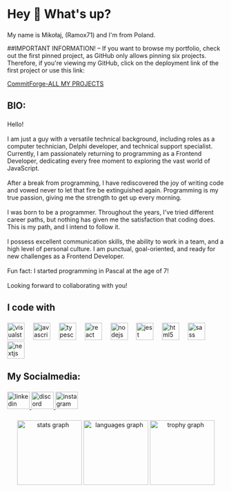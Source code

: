 <h1 align="left">Hey 👋 What's up?</h1>

###



<p align="left">My name is  Mikołaj, (Ramox71) and I'm from Poland.</p>



##IMPORTANT INFORMATION! – If you want to browse my portfolio, check out the first pinned project, as GitHub only allows pinning six projects. Therefore, if you're viewing my GitHub, click on the deployment link of the first project or use this link:


[CommitForge-ALL MY PROJECTS](https://all-projects-commit-forge.vercel.app/)


<h2 align="left">BIO:</h2>

###

<p align="left">Hello!<br><br>I am just a guy with a versatile technical background, including roles as a computer technician, Delphi developer, and technical support specialist. Currently, I am passionately returning to programming as a Frontend Developer, dedicating every free moment to exploring the vast world of JavaScript.<br><br>After a break from programming, I have rediscovered the joy of writing code and vowed never to let that fire be extinguished again. Programming is my true passion, giving me the strength to get up every morning.<br><br>I was born to be a programmer. Throughout the years, I've tried different career paths, but nothing has given me the satisfaction that coding does. This is my path, and I intend to follow it.<br><br>I possess excellent communication skills, the ability to work in a team, and a high level of personal culture. I am punctual, goal-oriented, and ready for new challenges as a Frontend Developer.<br><br>Fun fact: I started programming in Pascal at the age of 7!<br><br>Looking forward to collaborating with you!</p>

###

<h2 align="left">I code with</h2>

###

<div align="left">
  <img src="https://cdn.jsdelivr.net/gh/devicons/devicon/icons/visualstudio/visualstudio-plain.svg" height="40" alt="visualstudio logo"  />
  <img width="12" />
  <img src="https://cdn.jsdelivr.net/gh/devicons/devicon/icons/javascript/javascript-original.svg" height="40" alt="javascript logo"  />
  <img width="12" />
  <img src="https://cdn.jsdelivr.net/gh/devicons/devicon/icons/typescript/typescript-original.svg" height="40" alt="typescript logo"  />
  <img width="12" />
  <img src="https://cdn.jsdelivr.net/gh/devicons/devicon/icons/react/react-original.svg" height="40" alt="react logo"  />
  <img width="12" />
  <img src="https://cdn.jsdelivr.net/gh/devicons/devicon/icons/nodejs/nodejs-original.svg" height="40" alt="nodejs logo"  />
  <img width="12" />
  <img src="https://cdn.jsdelivr.net/gh/devicons/devicon/icons/jest/jest-plain.svg" height="40" alt="jest logo"  />
  <img width="12" />
  <img src="https://cdn.jsdelivr.net/gh/devicons/devicon/icons/html5/html5-original.svg" height="40" alt="html5 logo"  />
  <img width="12" />
  <img src="https://cdn.jsdelivr.net/gh/devicons/devicon/icons/sass/sass-original.svg" height="40" alt="sass logo"  />
  <img width="12" />
  <img src="https://cdn.jsdelivr.net/gh/devicons/devicon/icons/nextjs/nextjs-original.svg" height="40" alt="nextjs logo"  />
</div>
<h2 align="left">My Socialmedia: </h2>

###
<div align="left">
  <a href="https://www.linkedin.com/in/mikolaj-lora/" target="_blank">
    <img src="https://raw.githubusercontent.com/maurodesouza/profile-readme-generator/master/src/assets/icons/social/linkedin/default.svg" width="52" height="40" alt="linkedin logo"  />
  </a>
  <a href="_ramox71" target="_blank">
    <img src="https://raw.githubusercontent.com/maurodesouza/profile-readme-generator/master/src/assets/icons/social/discord/default.svg" width="52" height="40" alt="discord logo"  />
  </a>
  <a href="https://www.instagram.com/ra.mox/" target="_blank">
    <img src="https://raw.githubusercontent.com/maurodesouza/profile-readme-generator/master/src/assets/icons/social/instagram/default.svg" width="52" height="40" alt="instagram logo"  />
  </a>
</div>



###

<div align="center">
  <img src="https://github-readme-stats.vercel.app/api?username=Ramox7171&hide_title=false&hide_rank=false&show_icons=true&include_all_commits=true&count_private=true&disable_animations=false&theme=dracula&locale=en&hide_border=false&order=1" height="150" alt="stats graph"  />
  <img src="https://github-readme-stats.vercel.app/api/top-langs?username=Ramox7171&locale=en&hide_title=false&layout=compact&card_width=320&langs_count=5&theme=dracula&hide_border=false&order=2" height="150" alt="languages graph"  />
  <img src="https://github-profile-trophy.vercel.app?username=Ramox7171&theme=dracula&column=-1&row=1&margin-w=8&margin-h=8&no-bg=false&no-frame=false&order=4" height="150" alt="trophy graph"  />
</div>

###
